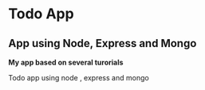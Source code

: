 # Todo App
## App using Node, Express and Mongo
**My app based on several turorials**

Todo app using node , express and mongo
